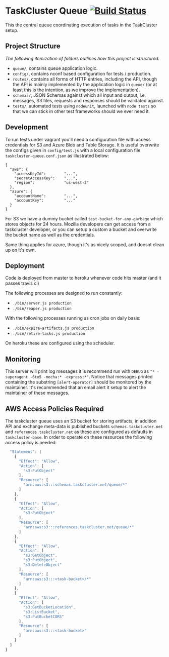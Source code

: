 # TaskCluster Queue [![Build Status](https://travis-ci.org/taskcluster/taskcluster-queue.png?branch=master)](https://travis-ci.org/taskcluster/taskcluster-queue)

This the central queue coordinating execution of tasks in the TaskCluster setup.

Project Structure
-----------------
_The following itemization of folders outlines how this project is structured._

 * `queue/`, contains queue application logic.
 * `config/`, contains nconf based configuration for tests / production.
 * `routes/`, contains all forms of HTTP entries, including the API, though the
   API is mainly implemented by the application logic in `queue/`
   (or at least this is the intention, as we improve the implementation).
 * `schemas/`, JSON Schemas against which all input and output, i.e. messages,
    S3 files, requests and responses should be validated against.
 * `tests/`, automated tests using `nodeunit`, launched with `node tests` so
   that we can stick in other test frameworks should we ever need it.


Development
-----------

To run tests under vagrant you'll need a configuration file with access
credentials for S3 and Azure Blob and Table Storage. It is useful overwrite
the configs given in `config/test.js` with a local configuration file
`taskcluster-queue.conf.json` as illustrated below:

```
{
  "aws": {
    "accessKeyId":        "...",
    "secretAccessKey":    "...",
    "region":             "us-west-2"
  },
  "azure": {
    "accountName":        "...",
    "accountKey":         "..."
  }
}
```

For S3 we have a dummy bucket called `test-bucket-for-any-garbage` which stores objects for 24 hours. Mozilla developers can get access from a taskcluster
developer, or you can setup a custom a bucket and overwrite the bucket name
as well as the credentials.

Same thing applies for azure, though it's as nicely scoped, and doesnt clean up
on it's own.


Deployment
----------
Code is deployed from master to heroku whenever code hits master
(and it passes travis ci)

The following processes are designed to run constantly:

 * `./bin/server.js production`
 * `./bin/reaper.js production`

With the following processes running as cron jobs on daily basis:

 * `./bin/expire-artifacts.js production`
 * `./bin/retire-tasks.js production`

On heroku these are configured using the scheduler.

Monitoring
----------
This server will print log messages it is recommend run with `DEBUG` as
`"* -superagent -6to5 -mocha:* -express:*"`.
Notice that messages printed containing the substring `[alert-operator]` should
be monitored by the maintainer. It's recommended that an email alert it setup
to alert the maintainer of these messages.


AWS Access Policies Required
----------------------------
The taskcluster queue uses an S3 bucket for storing artifacts, in addition API
and exchange meta-data is published buckets `schemas.taskcluster.net` and
`references.taskcluster.net` as these are configured as defaults in
`taskcluster-base`.
In order to operate on these resources the following access policy is needed:

```js
  "Statement": [
    {
      "Effect": "Allow",
      "Action": [
        "s3:PutObject"
      ],
      "Resource": [
        "arn:aws:s3:::schemas.taskcluster.net/queue/*"
      ]
    },
    {
      "Effect": "Allow",
      "Action": [
        "s3:PutObject"
      ],
      "Resource": [
        "arn:aws:s3:::references.taskcluster.net/queue/*"
      ]
    },
    {
      "Effect": "Allow",
      "Action": [
        "s3:GetObject",
        "s3:PutObject",
        "s3:DeleteObject"
      ],
      "Resource": [
        "arn:aws:s3:::<task-bucket>/*"
      ]
    },
    {
      "Effect": "Allow",
      "Action": [
        "s3:GetBucketLocation",
        "s3:ListBucket",
        "s3:PutBucketCORS"
      ],
      "Resource": [
        "arn:aws:s3:::<task-bucket>"
      ]
    }
  ]
}
```